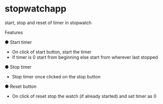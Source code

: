 # stopwatchapp
start, stop and reset of timer in stopwatch

Features

●	Start timer
-	On click of start button, start the timer
-	If timer is 0 start from beginning else start from wherever last stopped

●	Stop timer
-	Stop timer once clicked on the stop button

●	Reset button
-	On click of reset stop the watch (if already started) and set timer as 0
